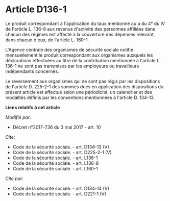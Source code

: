 # Article D136-1

Le produit correspondant à l'application du taux mentionné au a du 4° du IV de l'article L. 136-8 aux revenus d'activité des
personnes affiliées dans chacun des régimes est affecté à la couverture des dépenses relevant, dans chacun d'eux, de
l'article L. 160-1. 

L'Agence centrale des organismes de sécurité sociale notifie mensuellement le produit correspondant aux organismes auxquels
les déclarations effectuées au titre de la contribution mentionnée à l'article L. 136-1 ne sont pas transmises par les
employeurs ou travailleurs indépendants concernés. 

Le reversement aux organismes qui ne sont pas régis par les dispositions de l'article D. 225-2-1 des sommes dues en
application des dispositions du présent article est effectué selon une périodicité, un calendrier et des modalités définis
par les conventions mentionnées à l'article D. 134-13.

**Liens relatifs à cet article**

_Modifié par_:

  - Décret n°2017-736 du 3 mai 2017 - art. 10

_Cite_:

  - Code de la sécurité sociale. - art. D134-13 (V)
  - Code de la sécurité sociale. - art. D225-2-1 (V)
  - Code de la sécurité sociale. - art. L136-1
  - Code de la sécurité sociale. - art. L136-8
  - Code de la sécurité sociale. - art. L160-1

_Cité par_:

  - Code de la sécurité sociale. - art. D134-14 (V)
  - Code de la sécurité sociale. - art. D221-1 (V)
